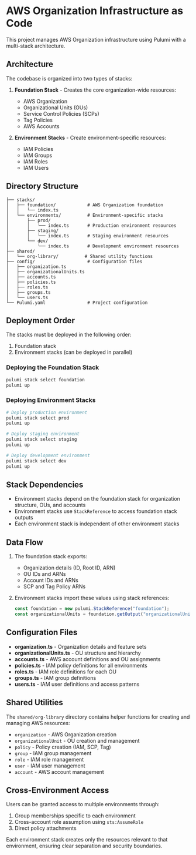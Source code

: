 # AWS Organization Infrastructure as Code

This project manages AWS Organization infrastructure using Pulumi with a multi-stack architecture.

## Architecture

The codebase is organized into two types of stacks:

1. **Foundation Stack** - Creates the core organization-wide resources:
   - AWS Organization
   - Organizational Units (OUs)
   - Service Control Policies (SCPs)
   - Tag Policies
   - AWS Accounts

2. **Environment Stacks** - Create environment-specific resources:
   - IAM Policies 
   - IAM Groups
   - IAM Roles
   - IAM Users

## Directory Structure

```
├── stacks/
│   ├── foundation/            # AWS Organization foundation
│   │   └── index.ts
│   └── environments/          # Environment-specific stacks
│       ├── prod/
│       │   └── index.ts       # Production environment resources
│       ├── staging/
│       │   └── index.ts       # Staging environment resources
│       └── dev/
│           └── index.ts       # Development environment resources
├── shared/
│   └── org-library/          # Shared utility functions
├── config/                    # Configuration files
│   ├── organization.ts
│   ├── organizationalUnits.ts
│   ├── accounts.ts
│   ├── policies.ts
│   ├── roles.ts
│   ├── groups.ts
│   └── users.ts
└── Pulumi.yaml                # Project configuration
```

## Deployment Order

The stacks must be deployed in the following order:

1. Foundation stack
2. Environment stacks (can be deployed in parallel)

### Deploying the Foundation Stack

```bash
pulumi stack select foundation
pulumi up
```

### Deploying Environment Stacks

```bash
# Deploy production environment
pulumi stack select prod
pulumi up

# Deploy staging environment
pulumi stack select staging
pulumi up

# Deploy development environment
pulumi stack select dev
pulumi up
```

## Stack Dependencies

- Environment stacks depend on the foundation stack for organization structure, OUs, and accounts
- Environment stacks use `StackReference` to access foundation stack outputs
- Each environment stack is independent of other environment stacks

## Data Flow

1. The foundation stack exports:
   - Organization details (ID, Root ID, ARN)
   - OU IDs and ARNs
   - Account IDs and ARNs
   - SCP and Tag Policy ARNs

2. Environment stacks import these values using stack references:
   ```typescript
   const foundation = new pulumi.StackReference("foundation");
   const organizationalUnits = foundation.getOutput("organizationalUnits");
   ```

## Configuration Files

- **organization.ts** - Organization details and feature sets
- **organizationalUnits.ts** - OU structure and hierarchy
- **accounts.ts** - AWS account definitions and OU assignments
- **policies.ts** - IAM policy definitions for all environments
- **roles.ts** - IAM role definitions for each OU
- **groups.ts** - IAM group definitions
- **users.ts** - IAM user definitions and access patterns

## Shared Utilities

The `shared/org-library` directory contains helper functions for creating and managing AWS resources:

- `organization` - AWS Organization creation
- `organizationalUnit` - OU creation and management
- `policy` - Policy creation (IAM, SCP, Tag)
- `group` - IAM group management
- `role` - IAM role management
- `user` - IAM user management
- `account` - AWS account management

## Cross-Environment Access

Users can be granted access to multiple environments through:
1. Group memberships specific to each environment
2. Cross-account role assumption using `sts:AssumeRole`
3. Direct policy attachments

Each environment stack creates only the resources relevant to that environment, ensuring clear separation and security boundaries.